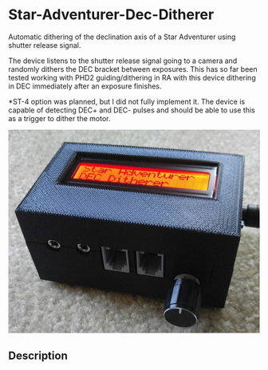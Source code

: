 # Star-Adventurer-Dec-Ditherer

Automatic dithering of the declination axis of a Star Adventurer using shutter release signal.

The device listens to the shutter release signal going to a camera and randomly dithers the DEC bracket between exposures. This has so far been tested working with PHD2 guiding/dithering in RA with this device dithering in DEC immediately after an exposure finishes.

*ST-4 option was planned, but I did not fully implement it. The device is capable of detecting DEC+ and DEC- pulses and should be able to use this as a trigger to dither the motor.

![Assembled PCB with 3d Printed Case](https://github.com/jconenna/Star-Adventurer-Dec-Ditherer/blob/main/images/sa_dd.jpg?raw=true)

## Description

